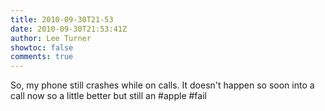 ```yaml
---
title: 2010-09-30T21-53
date: 2010-09-30T21:53:41Z
author: Lee Turner
showtoc: false
comments: true
---
```


So, my phone still crashes while on calls. It doesn't happen so soon into a call now so a little better but still an #apple #fail

